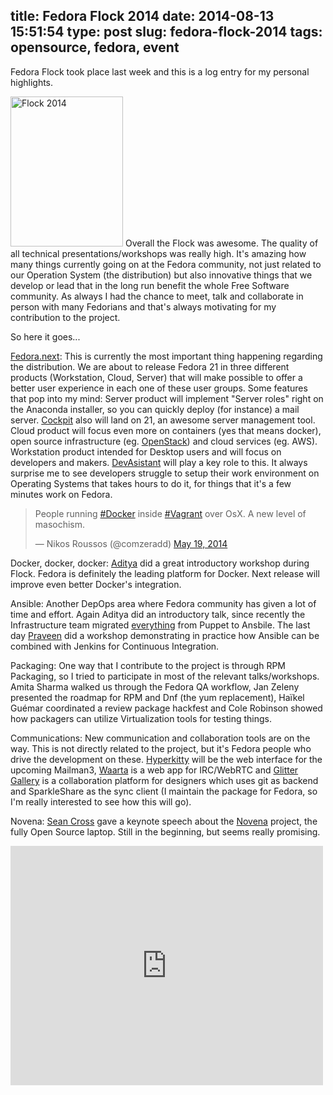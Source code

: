 title: Fedora Flock 2014
date: 2014-08-13 15:51:54
type: post
slug: fedora-flock-2014
tags: opensource, fedora, event
---

Fedora Flock took place last week and this is a log entry for my personal highlights.

<a href="https://www.flickr.com/photos/comzeradd/14671187430" title="Flock 2014 by Nikos Roussos, on Flickr"><img src="https://farm6.staticflickr.com/5575/14671187430_7c5c5ef531_m.jpg" class="txt" width="180" height="240" alt="Flock 2014"></a> Overall the Flock was awesome. The quality of all technical presentations/workshops was really high. It's amazing how many things currently going on at the Fedora community, not just related to our Operation System (the distribution) but also innovative things that we develop or lead that in the long run benefit the whole Free Software community. As always I had the chance to meet, talk and collaborate in person with many Fedorians and that's always motivating for my contribution to the project.

So here it goes...

[Fedora.next](https://fedoraproject.org/wiki/Fedora.next): This is currently the most important thing happening regarding the distribution. We are about to release Fedora 21 in three different products (Workstation, Cloud, Server) that will make possible to offer a better user experience in each one of these user groups. Some features that pop into my mind: Server product will implement "Server roles" right on the Anaconda installer, so you can quickly deploy (for instance) a mail server. [Cockpit](http://cockpit-project.org/) also will land on 21, an awesome server management tool. Cloud product will focus even more on containers (yes that means docker), open source infrastructure (eg. [OpenStack](http://www.openstack.org/)) and cloud services (eg. AWS). Workstation product intended for Desktop users and will focus on developers and makers. [DevAsistant](http://devassistant.org/) will play a key role to this. It always surprise me to see developers struggle to setup their work environment on Operating Systems that takes hours to do it, for things that it's a few minutes work on Fedora.

<blockquote class="twitter-tweet" lang="en"><p>People running <a href="https://twitter.com/hashtag/Docker?src=hash">#Docker</a> inside <a href="https://twitter.com/hashtag/Vagrant?src=hash">#Vagrant</a> over OsX. A new level of masochism.</p>&mdash; Nikos Roussos (@comzeradd) <a href="https://twitter.com/comzeradd/statuses/468398793894133760">May 19, 2014</a></blockquote>
<script async src="//platform.twitter.com/widgets.js" charset="utf-8"></script>

Docker, docker, docker: [Aditya](https://twitter.com/adityapatawari) did a great introductory workshop during Flock. Fedora is definitely the leading platform for Docker. Next release will improve even better Docker's integration.

Ansible: Another DepOps area where Fedora community has given a lot of time and effort. Again Aditya did an introductory talk, since recently the Infrastructure team migrated [everything](http://infrastructure.fedoraproject.org/cgit/ansible.git) from Puppet to Ansbile. The last day [Praveen](https://twitter.com/kumar_pravin) did a workshop demonstrating in practice how Ansible can be combined with Jenkins for Continuous Integration.

Packaging: One way that I contribute to the project is through RPM Packaging, so I tried to participate in most of the relevant talks/workshops. Amita Sharma walked us through the Fedora QA workflow, Jan Zeleny presented the roadmap for RPM and Dnf (the yum replacement), Haïkel Guémar coordinated a review package hackfest and Cole Robinson showed how packagers can utilize Virtualization tools for testing things.

Communications: New communication and collaboration tools are on the way. This is not directly related to the project, but it's Fedora people who drive the development on these. [Hyperkitty](https://fedorahosted.org/hyperkitty/) will be the web interface for the upcoming Mailman3, [Waarta](https://www.waartaa.com/) is a web app for IRC/WebRTC and [Glitter Gallery](http://www.glittergallery.net/) is a collaboration platform for designers which uses git as backend and SparkleShare as the sync client (I maintain the package for Fedora, so I'm really interested to see how this will go).

Novena: [Sean Cross](https://twitter.com/xobs) gave a keynote speech about the [Novena](http://www.kosagi.com/w/index.php?title=Novena_Main_Page) project, the fully Open Source laptop. Still in the beginning, but seems really promising.

<p class="text-center">
<iframe src="https://www.flickr.com/photos/comzeradd/14842603975/in/set-72157645862758620/player/" width="500" height="383" frameborder="0" allowfullscreen webkitallowfullscreen mozallowfullscreen oallowfullscreen msallowfullscreen></iframe>
</p>
